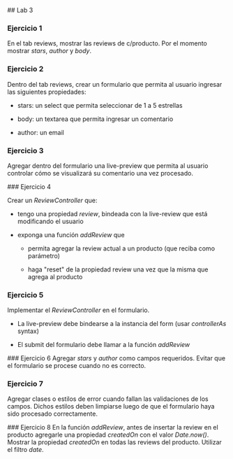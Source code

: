 ## Lab 3

### Ejercicio 1

En el tab reviews, mostrar las reviews de c/producto. Por el momento mostrar *stars*, *author* y *body*.


### Ejercicio 2

Dentro del tab reviews, crear un formulario que permita al usuario ingresar las siguientes propiedades:

- stars: un select que permita
 seleccionar de 1 a 5 estrellas
 
- body: un textarea que permita ingresar un comentario

- author: un email

### Ejercicio 3

Agregar dentro del formulario una live-preview que permita al usuario controlar cómo se visualizará su comentario una vez procesado.

### Ejercicio 4

Crear un *ReviewController* que:

- tengo una propiedad *review*, bindeada con la live-review que está modificando el usuario

- exponga una función *addReview* que

  * permita agregar la review actual a un producto (que reciba como parámetro)
  
  * haga "reset" de la propiedad review una vez que la misma que agrega al producto
  
### Ejercicio 5
Implementar el *ReviewController* en el formulario.

- La live-preview debe bindearse a la instancia del form (usar *controllerAs* syntax)

- El submit del formulario debe llamar a la función *addReview*

### Ejercicio 6
Agregar *stars* y *author* como campos requeridos. Evitar que el formulario se procese cuando no es correcto.

### Ejercicio 7
Agregar clases o estilos de error cuando fallan las validaciones de los campos. Dichos estilos deben limpiarse luego de que el formulario haya sido procesado correctamente.

### Ejercicio 8 
En la función *addReview*, antes de insertar la review en el producto agregarle una propiedad *createdOn* con el valor *Date.now()*.
Mostrar la propiedad *createdOn* en todas las reviews del producto. Utilizar el filtro *date*.